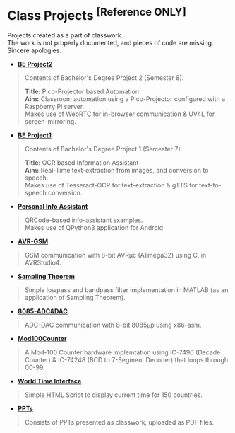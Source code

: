 # Class Projects <sup>[Reference ONLY]</sup>

Projects created as a part of classwork.<br>
The work is not properly documented, and pieces of code are missing.<br>
Sincere apologies.

- [__BE Project2__](BE%20Project2)
> Contents of Bachelor's Degree Project 2 (Semester 8). <br>
>
> __Title:__ Pico-Projector based Automation <br>
> __Aim:__ Classroom automation using a Pico-Projector configured with a Raspberry Pi server.<br>
> Makes use of WebRTC for in-browser communication & UV4L for screen-mirroring.

- [__BE Project1__](BE%20Project1)
> Contents of Bachelor's Degree Project 1 (Semester 7).
>
> __Title:__ OCR based Information Assistant<br>
> __Aim:__ Real-Time text-extraction from images, and conversion to speech.<br>
> Makes use of Tesseract-OCR for text-extraction & gTTS for text-to-speech conversion.

- [__Personal Info Assistant__](Personal%20Info%20Assistant)
> QRCode-based info-assistant examples.<br>
> Makes use of QPython3 application for Android.

- [__AVR-GSM__](AVR-GSM)
> GSM communication with 8-bit AVRµc (ATmega32) using C, in AVRStudio4.

- [__Sampling Theorem__](Sampling%20Theorem)
> Simple lowpass and bandpass filter implementation in MATLAB (as an application of Sampling Theorem).

- [__8085-ADC&DAC__](8085-ADC&DAC)
> ADC-DAC communication with 8-bit 8085µp using x86-asm.

- [__Mod100Counter__](Mod100Counter)
> A Mod-100 Counter hardware implemtation using IC-7490 (Decade Counter) & IC-74248 (BCD to 7-Segment Decoder) that loops through 00-99.

- [__World Time Interface__](World%20Time%20Interface)
> Simple HTML Script to display current time for 150 countries.

- [__PPTs__](PPTs)
> Consists of PPTs presented as classwork, uploaded as PDF files.
